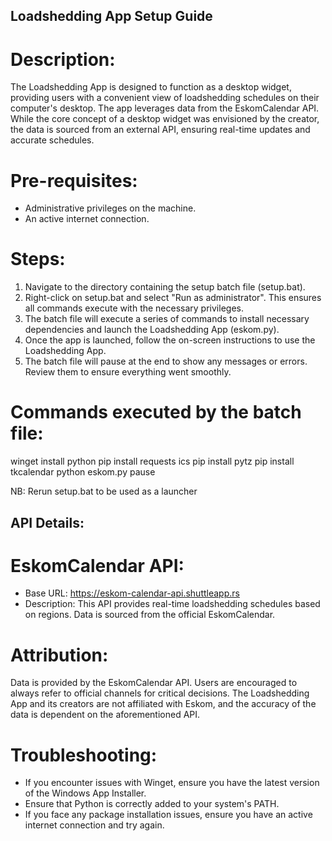 ## Loadshedding App Setup Guide

# Description:
The Loadshedding App is designed to function as a desktop widget, providing users with a convenient view of loadshedding schedules on their computer's desktop. The app leverages data from the EskomCalendar API. While the core concept of a desktop widget was envisioned by the creator, the data is sourced from an external API, ensuring real-time updates and accurate schedules.

# Pre-requisites:

- Administrative privileges on the machine.
- An active internet connection.

# Steps:

1. Navigate to the directory containing the setup batch file (setup.bat).
2. Right-click on setup.bat and select "Run as administrator". This ensures all commands execute with the necessary privileges.
3. The batch file will execute a series of commands to install necessary dependencies and launch the Loadshedding App (eskom.py).
4. Once the app is launched, follow the on-screen instructions to use the Loadshedding App.
5.  The batch file will pause at the end to show any messages or errors. Review them to ensure everything went smoothly.

# Commands executed by the batch file:

winget install python
pip install requests ics
pip install pytz
pip install tkcalendar
python eskom.py
pause

NB: Rerun setup.bat to be used as a launcher

## API Details:

# EskomCalendar API:

- Base URL: https://eskom-calendar-api.shuttleapp.rs
- Description: This API provides real-time loadshedding schedules based on regions. Data is sourced from the official EskomCalendar.

# Attribution:

Data is provided by the EskomCalendar API. Users are encouraged to always refer to official channels for critical decisions. The Loadshedding App and its creators are not affiliated with Eskom, and the accuracy of the data is dependent on the aforementioned API.

# Troubleshooting:

- If you encounter issues with Winget, ensure you have the latest version of the Windows App Installer.
- Ensure that Python is correctly added to your system's PATH.
- If you face any package installation issues, ensure you have an active internet connection and try again.

